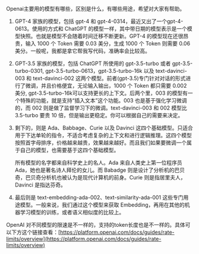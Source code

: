 

Openai主要用的模型有哪些，区别是什么，有哪些用途，希望对大家有帮助。

1. GPT-4 家族的模型，包括 gpt-4 和 gpt-4-0314，最近又出了一个gpt-4-0613。使用的方式和 ChatGPT 的模型一样，其中带日期的模型表示是一个模型快照。也就是模型不会随着时间迁移不断更新。GPT-4 的模型现在还很昂贵，输入 1000 个 Token 需要 0.03 美分，生成 1000 个 Token 则需要 0.06 美分。一般呢，我都是拿它帮我写代码，准确率会比较高。
2. GPT-3.5 家族的模型，包括 ChatGPT 所使用的 gpt-3.5-turbo 或者 gpt-3.5-turbo-0301, gpt-3.5-turbo-0613，gpt-3.5-turbo-16k 以及 text-davinci-003 和 text-davinci-002 这两个模型。前者(gpt-3.5)专门针对对话的形式进行了微调，并且价格便宜，无论输入输出，1000 个 Token 都只需要 0.002 美分, gpt-3.5-turbo-16k可以支持更长的上下文。后两个里，003 的模型有一个特殊的功能，就是支持“插入文本”这个功能。003 也是基于强化学习微调的，而 002 则是做了监督学习下的微调。text-davinci-003 和 002 模型比 3.5-turbo 要贵 10 倍，但是输出更稳定。你可以根据自己的需要来决定。
3. 剩下的，则是 Ada、Babbage、Curie 以及 Davinci 这四个基础模型。只适合用于下达单轮的指令，不适合考虑复杂的上下文和进行逻辑推理。这四个模型按照首字母排序，价格越来越贵，效果越来越好。而且我们如果要微调一个属于自己的模型，也需要基于这四个基础模型。
    
    所有模型的名字都来自科学史上的名人。Ada 来自人类史上第一位程序员 Ada，她也是著名诗人拜伦的女儿。而 Babadge 则是设计了分析机的巴贝奇，巴贝奇分析机也被认为是现代计算机的前身。Curie 则是指居里夫人，Davinci 是指达芬奇。
    
4. 最后则是 text-embedding-ada-002、text-similarity-ada-001 这些专门用途模型。一般来说，我们通过这个模型来获取 Embedding，再用在其他的机器学习模型的训练，或者语义相似度的比较上。

OpenAI 对不同模型的限速是不一样的，支持的token长度也是不一样的。具体可以下方这个链接查看：[https://platform.openai.com/docs/guides/rate-limits/overview](https://platform.openai.com/docs/guides/rate-limits/overview)